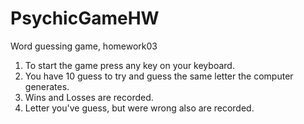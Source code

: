 # PsychicGameHW
Word guessing game, homework03

1. To start the game press any key on your keyboard.
2. You have 10 guess to try and guess the same letter the computer generates.
3. Wins and Losses are recorded.
4. Letter you've guess, but were wrong also are recorded.
